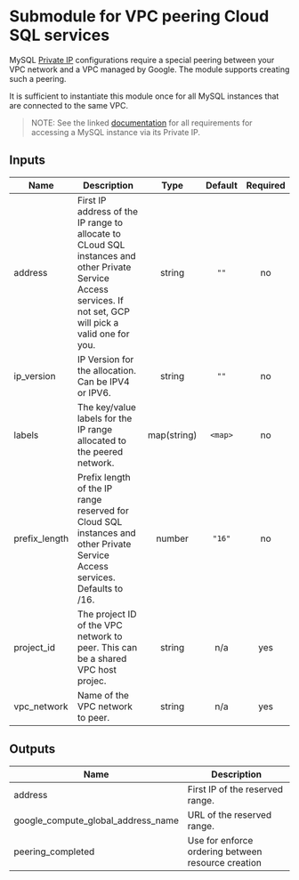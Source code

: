 # Submodule for VPC peering Cloud SQL services

MySQL [Private IP](https://cloud.google.com/sql/docs/mysql/private-ip)
configurations require a special peering between your VPC network and a
VPC managed by Google. The module supports creating such a peering.

It is sufficient to instantiate this module once for all MySQL instances
that are connected to the same VPC.

> NOTE: See the linked [documentation](https://cloud.google.com/sql/docs/mysql/private-ip)
> for all requirements for accessing a MySQL instance via its Private IP.

<!-- BEGINNING OF PRE-COMMIT-TERRAFORM DOCS HOOK -->
## Inputs

| Name | Description | Type | Default | Required |
|------|-------------|:----:|:-----:|:-----:|
| address | First IP address of the IP range to allocate to CLoud SQL instances and other Private Service Access services. If not set, GCP will pick a valid one for you. | string | `""` | no |
| ip\_version | IP Version for the allocation. Can be IPV4 or IPV6. | string | `""` | no |
| labels | The key/value labels for the IP range allocated to the peered network. | map(string) | `<map>` | no |
| prefix\_length | Prefix length of the IP range reserved for Cloud SQL instances and other Private Service Access services. Defaults to /16. | number | `"16"` | no |
| project\_id | The project ID of the VPC network to peer. This can be a shared VPC host projec. | string | n/a | yes |
| vpc\_network | Name of the VPC network to peer. | string | n/a | yes |

## Outputs

| Name | Description |
|------|-------------|
| address | First IP of the reserved range. |
| google\_compute\_global\_address\_name | URL of the reserved range. |
| peering\_completed | Use for enforce ordering between resource creation |

<!-- END OF PRE-COMMIT-TERRAFORM DOCS HOOK -->
